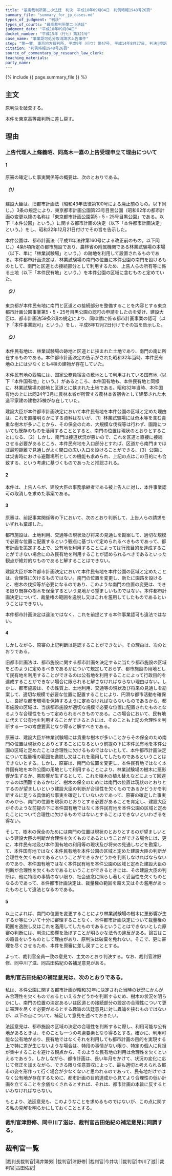 ```yaml
---
title: "最高裁判所第二小法廷　判決　平成18年09月04日　判例時報1948号26頁"
summary_file: "summary_for_jp_cases.md"
types_of_judgment: "判決"
types_of_courts: "最高裁判所第二小法廷"
judgment_date: "平成18年09月04日"
docket_number: "平成15年（行ヒ）第321号"
case_name: "事業認可処分取消請求上告事件"
step: "第一審, 東京地方裁判所, 平成9年（行ウ）第47号, 平成14年8月27日, 判決|控訴審, 東京高等裁判所, 平成14年（行コ）第234号, 平成15年9月11日, 判決"
citation: "判例時報1948号26頁"
source_of_commentary_by_research_law_clerk:
teaching_materials:
party_name:
---
```



{% include {{ page.summary_file }}  %}



## 主文


原判決を破棄する。

本件を東京高等裁判所に差し戻す。





## 理由


### 上告代理人上條義昭、同高木一嘉の上告受理申立て理由について

#### 1

原審の確定した事実関係等の概要は、次のとおりである。

##### （1）

建設大臣は、旧都市計画法（昭和43年法律第100号による廃止前のもの。以下同じ。）3条の規定により、東京都市計画公園第23号目黒公園（昭和62年の都市計画の変更以降の名称は「東京都市計画公園第5・5・25号目黒公園」である。以下「本件公園」という。）に関する都市計画の決定（以下「本件都市計画決定」という。）をし、昭和32年12月21日付けでその旨を告示した。

本件公園は、都市計画法（平成11年法律第160号による改正前のもの。以下同じ。）4条5項所定の都市施設であり、農林省の附属機関である林業試験場の本場（以下、単に「林業試験場」という。）の跡地を利用して設置されるものである。本件都市計画決定は、林業試験場の南門の位置に本件公園の南門を設けるものとして、南門と区道との接続部分として利用するため、上告人らの所有等に係る土地（以下「本件民有地」という。）を本件公園の区域に含むものと定めていた。

##### （2）

東京都が本件民有地に南門と区道との接続部分を整備することを内容とする東京都市計画公園事業第5・5・25号目黒公園の認可の申請をしたのを受け、建設大臣は、都市計画法59条2項の規定により、同申請に係る都市計画事業の認可（以下「本件事業認可」という。）をし、平成8年12月2日付けでその旨を告示した。

##### （3）

本件民有地は、林業試験場の跡地と区道とに挟まれた土地であり、南門の南に所在するものである。本件都市計画決定の告示がされた昭和32年当時、本件民有地の上には少なくとも4棟の建物が存在していた。

本件民有地の西隣には、国家公務員宿舎の敷地として利用されている国有地（以下「本件国有地」という。）があるところ、本件国有地も、本件民有地と同様に、林業試験場の跡地と区道とに挟まれた土地である。昭和32年当時、本件国有地の上には同24年3月に農林本省が所管する農林本省宿舎として建築された木造平家建の建物25棟が存在していた。

建設大臣が本件都市計画決定において本件民有地を本件公園の区域と定めた理由は、これを直接明らかにする資料はないが、〔1〕林業試験場には奇木等を含む貴重な樹木が多いことから、その保全のため、大規模な伐採等は行わず、園路についても既存のものを活用することとすると、南門の位置は現状のとおりとすることになる、〔2〕しかし、南門は接道状況が悪いので、これを区道と直接に接続させる必要があるところ、本件民有地を入口部分とすれば、区道から南門までほぼ最短距離で見通しがよく間口の広い入口を設けることができる、〔3〕公園には災害時における避難場所としての機能も求められ、上記の点はこの目的にも合致する、という考慮に基づくものであったと推認される。

#### 2

本件は、上告人らが、建設大臣の事務承継者である被上告人に対し、本件事業認可の取消しを求めた事案である。

#### 3

原審は、前記事実関係等の下において、次のとおり判断して、上告人らの請求をいずれも棄却した。

都市施設は、土地利用、交通等の現状及び将来の見通しを勘案して、適切な規模で必要な位置に配置するという観点に基づいて定められるべきものであって、都市計画を策定する上で、公有地を利用することによっては行政目的を達成することができない場合にのみ民有地を利用することが認められるべきであるといった観点が絶対的なものであると解することはできない。

建設大臣が本件都市計画決定において本件民有地を本件公園の区域と定めたことは、合理性に欠けるものではない。南門の位置を変更し、新たに園路を設けると、樹木の伐採等が必要になるのであり、このような南門の位置の変更は、できる限り既存の樹木を保全するという見地から望ましいものではない。本件都市計画決定について、裁量権の範囲を逸脱し又はこれを濫用してしたものであるということはできない。

本件都市計画決定は違法ではなく、これを前提とする本件事業認可も違法ではない。

#### 4

しかしながら、原審の上記判断は是認することができない。その理由は、次のとおりである。

旧都市計画法は、都市施設に関する都市計画を決定するに当たり都市施設の区域をどのように定めるべきであるかについて規定しておらず、都市施設の用地として民有地を利用することができるのは公有地を利用することによって行政目的を達成することができない場合に限られると解さなければならない理由はない。しかし、都市施設は、その性質上、土地利用、交通等の現状及び将来の見通しを勘案して、適切な規模で必要な位置に配置することにより、円滑な都市活動を確保し、良好な都市環境を保持するように定めなければならないものであるから、都市施設の区域は、当該都市施設が適切な規模で必要な位置に配置されたものとなるような合理性をもって定められるべきものである。この場合において、民有地に代えて公有地を利用することができるときには、そのことも上記の合理性を判断する一つの考慮要素となり得ると解すべきである。

原審は、建設大臣が林業試験場には貴重な樹木が多いことからその保全のため南門の位置は現状のとおりとすることになるという前提の下に本件民有地を本件公園の区域と定めたことは合理性に欠けるものではないとして、本件都市計画決定について裁量権の範囲を逸脱し又はこれを濫用してしたものであるということはできないとする。しかし、原審は、南門の位置を変更し、本件民有地ではなく本件国有地を本件公園の用地として利用することにより、林業試験場の樹木に悪影響が生ずるか、悪影響が生ずるとして、これを樹木の植え替えなどによって回避するのは困難であるかなど、樹木の保全のためには南門の位置は現状のとおりとするのが望ましいという建設大臣の判断が合理性を欠くものであるかどうかを判断するに足りる具体的な事実を確定していないのであって、原審の確定した事実のみから、南門の位置を現状のとおりとする必要があることを肯定し、建設大臣がそのような前提の下に本件国有地ではなく本件民有地を本件公園の区域と定めたことについて合理性に欠けるものではないとすることはできないといわざるを得ない。

そして、樹木の保全のためには南門の位置は現状のとおりとするのが望ましいという建設大臣の判断が合理性を欠くものであるということができる場合には、更に、本件民有地及び本件国有地の利用等の現状及び将来の見通しなどを勘案して、本件国有地ではなく本件民有地を本件公園の区域と定めた建設大臣の判断が合理性を欠くものであるということができるかどうかを判断しなければならないのであり、本件国有地ではなく本件民有地を本件公園の区域と定めた建設大臣の判断が合理性を欠くものであるということができるときには、その建設大臣の判断は、他に特段の事情のない限り、社会通念に照らし著しく妥当性を欠くものとなるのであって、本件都市計画決定は、裁量権の範囲を超え又はその濫用があったものとして違法となるのである。

#### 5

以上によれば、南門の位置を変更することにより林業試験場の樹木に悪影響が生ずるか等について十分に審理することなく、本件都市計画決定について裁量権の範囲を逸脱し又はこれを濫用してしたものであるということはできないとした原審の判断には、判決に影響を及ぼすことが明らかな法令の違反がある。論旨はこの趣旨をいうものとして理由があり、原判決は破棄を免れない。そこで、更に審理を尽くさせるため、本件を原審に差し戻すこととする。

よって、裁判官全員一致の意見で、主文のとおり判決する。なお、裁判官津野修、同中川了滋、同古田佑紀の各補足意見がある。

### 裁判官古田佑紀の補足意見は、次のとおりである。

私は、本件公園に関する都市計画が昭和32年に決定された当時の状況にかんがみ合理性を欠くものであるといえるかどうかを判断するため、樹木の状況を明らかにし、南門の位置の決定あるいは区道との接続部分の設定の合理性について更に審理を尽くす必要があるとする趣旨の法廷意見に対し異論を挟むものではないが、以下の点について、補足して意見を述べておきたい。

法廷意見は、都市施設の区域の決定の合理性を判断するに際し、利用可能な公有地があるときは、そのことも一つの考慮要素となり得るとする。確かに、利用可能な公有地があり、民有地ではなくそれを利用しても都市計画の目的を実現する上で特に差が生じないような場合は、特段の事情がない限り、特定の個人に負担が集中することを避ける観点から、そのような民有地の利用は合理性を欠くといえるであろう。しかしながら、都市計画は、長い年月をかけて、状況の変化に応じて修正を加えながら、できる限り任意買収によって、最も適切と考えられる都市の姿を形作って行く場合が少なくないと思われるのであって、民有地だけではなく公有地が存在するために、都市計画の目的達成から見てより合理性の低い計画を立てることを余儀なくされるとすれば、それは、都市計画の本旨に反するといわなければならない。

もとより、法廷意見も、このようなことを求めるものではないが、この点に関する私の見解を明らかにしておくこととする。

### 裁判官津野修、同中川了滋は、裁判官古田佑紀の補足意見に同調する。

## 裁判官一覧

|裁判長裁判官|滝井繁男|
|裁判官|津野修|
|裁判官|今井功|
|裁判官|中川了滋|
|裁判官|古田佑紀|

